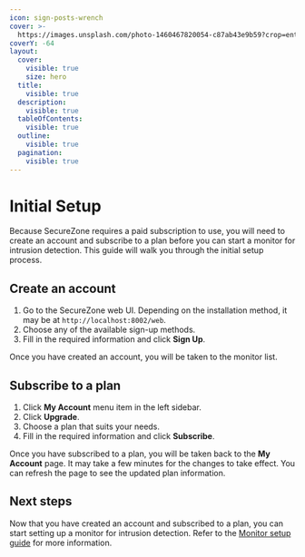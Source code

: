 ```yaml
---
icon: sign-posts-wrench
cover: >-
  https://images.unsplash.com/photo-1460467820054-c87ab43e9b59?crop=entropy&cs=srgb&fm=jpg&ixid=M3wxOTcwMjR8MHwxfHNlYXJjaHwyfHx3ZWxjb21lfGVufDB8fHx8MTczMTY4MTAxMXww&ixlib=rb-4.0.3&q=85
coverY: -64
layout:
  cover:
    visible: true
    size: hero
  title:
    visible: true
  description:
    visible: true
  tableOfContents:
    visible: true
  outline:
    visible: true
  pagination:
    visible: true
---
```


# Initial Setup

Because SecureZone requires a paid subscription to use, you will need to create an account and subscribe to a plan before you can start a monitor for intrusion detection. This guide will walk you through the initial setup process.

## Create an account

1. Go to the SecureZone web UI. Depending on the installation method, it may be at `http://localhost:8002/web`.
2. Choose any of the available sign-up methods.
3. Fill in the required information and click **Sign Up**.

Once you have created an account, you will be taken to the monitor list.

## Subscribe to a plan

1. Click **My Account** menu item in the left sidebar.
2. Click **Upgrade**.
3. Choose a plan that suits your needs.
4. Fill in the required information and click **Subscribe**.

Once you have subscribed to a plan, you will be taken back to the **My Account** page. It may take a few minutes for the changes to take effect. You can refresh the page to see the updated plan information.

## Next steps

Now that you have created an account and subscribed to a plan, you can start setting up a monitor for intrusion detection. Refer to the [Monitor setup guide](monitors.md) for more information.
